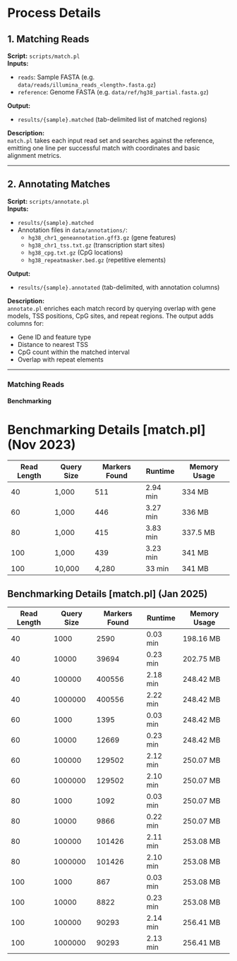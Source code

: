# Process Details

## 1. Matching Reads

**Script:** `scripts/match.pl`  
**Inputs:**  
- `reads`: Sample FASTA (e.g. `data/reads/illumina_reads_<length>.fasta.gz`)  
- `reference`: Genome FASTA (e.g. `data/ref/hg38_partial.fasta.gz`)  

**Output:**  
- `results/{sample}.matched` (tab-delimited list of matched regions)

**Description:**  
`match.pl` takes each input read set and searches against the reference, emitting one line per successful match with coordinates and basic alignment metrics.

---

## 2. Annotating Matches

**Script:** `scripts/annotate.pl`  
**Inputs:**  
- `results/{sample}.matched`  
- Annotation files in `data/annotations/`:
  - `hg38_chr1_geneannotation.gff3.gz` (gene features)
  - `hg38_chr1_tss.txt.gz` (transcription start sites)
  - `hg38_cpg.txt.gz` (CpG locations)
  - `hg38_repeatmasker.bed.gz` (repetitive elements)

**Output:**  
- `results/{sample}.annotated` (tab-delimited, with annotation columns)

**Description:**  
`annotate.pl` enriches each match record by querying overlap with gene models, TSS positions, CpG sites, and repeat regions. The output adds columns for:
- Gene ID and feature type  
- Distance to nearest TSS  
- CpG count within the matched interval  
- Overlap with repeat elements  

--- 
 
### Matching Reads 
#### Benchmarking  

# Benchmarking Details [match.pl] (Nov 2023) 

| Read Length | Query Size | Markers Found | Runtime  | Memory Usage |
|-------------|------------|---------------|----------|--------------|
| 40          | 1,000      | 511           | 2.94 min | 334 MB       |
| 60          | 1,000      | 446           | 3.27 min | 336 MB       |
| 80          | 1,000      | 415           | 3.83 min | 337.5 MB     |
| 100         | 1,000      | 439           | 3.23 min | 341 MB       |
| 100         | 10,000     | 4,280         | 33 min   | 341 MB       | 

## Benchmarking Details [match.pl] (Jan 2025) 

| Read Length | Query Size | Markers Found | Runtime  | Memory Usage |
|-------------|------------|---------------|----------|--------------|
| 40 | 1000 | 2590 | 0.03 min | 198.16 MB |
| 40 | 10000 | 39694 | 0.23 min | 202.75 MB |
| 40 | 100000 | 400556 | 2.18 min | 248.42 MB |
| 40 | 1000000 | 400556 | 2.22 min | 248.42 MB |
| 60 | 1000 | 1395 | 0.03 min | 248.42 MB |
| 60 | 10000 | 12669 | 0.23 min | 248.42 MB |
| 60 | 100000 | 129502 | 2.12 min | 250.07 MB |
| 60 | 1000000 | 129502 | 2.10 min | 250.07 MB |
| 80 | 1000 | 1092 | 0.03 min | 250.07 MB |
| 80 | 10000 | 9866 | 0.22 min | 250.07 MB |
| 80 | 100000 | 101426 | 2.11 min | 253.08 MB |
| 80 | 1000000 | 101426 | 2.10 min | 253.08 MB |
| 100 | 1000 | 867 | 0.03 min | 253.08 MB |
| 100 | 10000 | 8822 | 0.23 min | 253.08 MB |
| 100 | 100000 | 90293 | 2.14 min | 256.41 MB |
| 100 | 1000000 | 90293 | 2.13 min | 256.41 MB |
